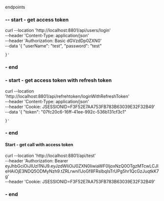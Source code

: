 endpoints
### -- start - get access token
curl --location 'http://localhost:8801/api/users/login' \
--header 'Content-Type: application/json' \
--header 'Authorization: Basic dGVzdDp0ZXN0' \
--data '{
        "userName": "test",
        "password": "test"

    }'

### - end

### - start - get access token with refresh token

curl --location 'http://localhost:8801/api/refrehtoken/loginWithRefreshToken' \
--header 'Content-Type: application/json' \
--header 'Cookie: JSESSIONID=F3F52E7AA753FB783B63039E32F32B49' \
--data '{
        "token": "07fc20c6-16ff-41ee-992c-536b131cf3c1"

    }'

### - end 


#### Start - get call with access token

curl --location 'http://localhost:8801/api/test' \
--header 'Authorization: Bearer eyJhbGciOiJIUzI1NiJ9.eyJzdWIiOiJ0ZXN0IiwiaWF0IjoxNzQ0OTgzMTcwLCJleHAiOjE3NDQ5ODMyNzh9.tZRLrwnI1JoGf8FRslbqIsTrUPg5hr1QcGzJuqtkK7g' \
--header 'Cookie: JSESSIONID=F3F52E7AA753FB783B63039E32F32B49'

### - end
